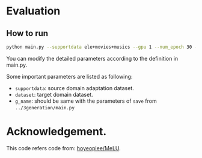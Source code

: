 # Evaluation


## How to run
```bash
python main.py --supportdata ele+movies+musics --gpu 1 --num_epoch 30 --dataset cd --savename cd_ele_movies_musics --g_name ib01_mi1 
```
You can modify the detailed parameters according to the definition in main.py.


Some important parameters are listed as following:

- `supportdata`: source domain adaptation dataset.
- `dataset`: target domain dataset.
- `g_name`: should be same with the parameters of `save` from `../3generation/main.py` 

# Acknowledgement.
This code refers code from:
[hoyeoplee/MeLU](https://github.com/hoyeoplee/MeLU).

